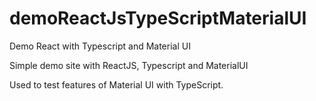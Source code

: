 # demoReactJsTypeScriptMaterialUI

Demo React with Typescript and Material UI

Simple demo site with ReactJS, Typescript and MaterialUI

Used to test features of Material UI with TypeScript.
